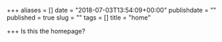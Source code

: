 +++
aliases = []
date = "2018-07-03T13:54:09+00:00"
publishdate = ""
published = true
slug = ""
tags = []
title = "home"

+++
Is this the homepage?